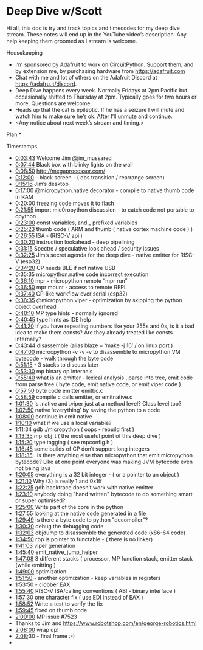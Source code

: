 # Deep Dive w/Scott


Hi all, this doc is try and track topics and timecodes for my deep dive stream. These notes will end up in the YouTube video’s description. Any help keeping them groomed as I stream is welcome.


Housekeeping
* I’m sponsored by Adafruit to work on CircuitPython. Support them, and by extension me, by purchasing hardware from https://adafruit.com
* Chat with me and lot of others on the Adafruit Discord at https://adafru.it/discord.
* Deep Dive happens every week. Normally Fridays at 2pm Pacific but occasionally shifted to Thursday at 2pm. Typically goes for two hours or more. Questions are welcome.
* Heads up that the cat is epileptic. If he has a seizure I will mute and watch him to make sure he’s ok. After I’ll unmute and continue.
* <Any notice about next week’s stream and timing.>


Plan
*

Timestamps
* [0:03:43](https://www.youtube.com/watch?v=bciRImf0_Ts&t=223) Welcome Jim @jim_mussared
* [0:07:44](https://www.youtube.com/watch?v=bciRImf0_Ts&t=464) Black box with blinky lights on the wall
* [0:08:50](https://www.youtube.com/watch?v=bciRImf0_Ts&t=530) http://megaprocessor.com/
* [0:12:00](https://www.youtube.com/watch?v=bciRImf0_Ts&t=720) - black screen - ( obs transition / rearrange screen)
* [0:15:16](https://www.youtube.com/watch?v=bciRImf0_Ts&t=916) Jim’s desktop
* [0:17:00](https://www.youtube.com/watch?v=bciRImf0_Ts&t=1020) @micropython.native decorator - compile to native thumb code in RAM
* [0:20:00](https://www.youtube.com/watch?v=bciRImf0_Ts&t=1200) freezing code moves it to flash
* [0:21:55](https://www.youtube.com/watch?v=bciRImf0_Ts&t=1315) import mic0ropython discussion - to catch code not portable to cpython
* [0:23:00](https://www.youtube.com/watch?v=bciRImf0_Ts&t=1380) const variables, and _ prefixed variables
* [0:25:23](https://www.youtube.com/watch?v=bciRImf0_Ts&t=1523) thumb code ( ARM and thumb ( native cortex machine code ) )
* [0:26:55](https://www.youtube.com/watch?v=bciRImf0_Ts&t=1615) ISA - (RISC-V api )
* [0:30:20](https://www.youtube.com/watch?v=bciRImf0_Ts&t=1820) instruction lookahead - deep pipelining
* [0:31:15](https://www.youtube.com/watch?v=bciRImf0_Ts&t=1875) Spectre / speculative look ahead / security issues
* [0:32:25](https://www.youtube.com/watch?v=bciRImf0_Ts&t=1945) Jim’s secret agenda for the deep dive - native emitter for RISC-V (esp32)
* [0:34:20](https://www.youtube.com/watch?v=bciRImf0_Ts&t=2060) CP needs BLE if not native USB
* [0:35:35](https://www.youtube.com/watch?v=bciRImf0_Ts&t=2135) micropython.native code incorrect execution
* [0:36:10](https://www.youtube.com/watch?v=bciRImf0_Ts&t=2170) mpr - micropython remote “mpr run”
* [0:36:50](https://www.youtube.com/watch?v=bciRImf0_Ts&t=2210) mpr mount - access to remote REPL
* [0:37:40](https://www.youtube.com/watch?v=bciRImf0_Ts&t=2260) CP-like workflow over serial (esp32)
* [0:38:35](https://www.youtube.com/watch?v=bciRImf0_Ts&t=2315) @micropython.viper - optimization by skipping the python object overhead
* [0:40:10](https://www.youtube.com/watch?v=bciRImf0_Ts&t=2410) MP type hints - normally ignored
* [0:40:45](https://www.youtube.com/watch?v=bciRImf0_Ts&t=2445) type hints as IDE help
* [0:41:20](https://www.youtube.com/watch?v=bciRImf0_Ts&t=2480) If you have repeating numbers like your 255s and 0s, is it a bad idea to make them consts? Are they already treated like consts internally?
* [0:43:44](https://www.youtube.com/watch?v=bciRImf0_Ts&t=2624)  disassemble (alias blaze = ‘make -j 16’  / on linux port )
* [0:47:00](https://www.youtube.com/watch?v=bciRImf0_Ts&t=2820) microcpython -v -v -v to disassemble to micropython VM bytecode - walk through the byte code
* [0:51:15](https://www.youtube.com/watch?v=bciRImf0_Ts&t=3075) - 3 stacks to discuss later
* [0:53:30](https://www.youtube.com/watch?v=bciRImf0_Ts&t=3210) mp binary op internals
* [0:55:40](https://www.youtube.com/watch?v=bciRImf0_Ts&t=3340) what is an emitter - lexical analysis , parse into tree, emit code from parse tree ( byte code, emit native code, or emit viper code )
* [0:57:50](https://www.youtube.com/watch?v=bciRImf0_Ts&t=3470) byte code emitter emitbc.c
* [0:58:59](https://www.youtube.com/watch?v=bciRImf0_Ts&t=3539) compile.c calls emitter, or emitnative.c
* [1:01:30](https://www.youtube.com/watch?v=bciRImf0_Ts&t=3690) Is .native and .viper just at a method level? Class level too?
* [1:02:50](https://www.youtube.com/watch?v=bciRImf0_Ts&t=3770) native ‘everything’ by saving the python to a code
* [1:08:00](https://www.youtube.com/watch?v=bciRImf0_Ts&t=4080) continue in emit native
* [1:10:10](https://www.youtube.com/watch?v=bciRImf0_Ts&t=4210) what if we use a local variable?
* [1:11:34](https://www.youtube.com/watch?v=bciRImf0_Ts&t=4294) gdb ./micropython ( oops - rebuild first )
* [1:13:35](https://www.youtube.com/watch?v=bciRImf0_Ts&t=4415) mp_obj_t ( the most useful point of this deep dive )
* [1:15:20](https://www.youtube.com/watch?v=bciRImf0_Ts&t=4520) type tagging ( see mpconfig.h )
* [1:16:45](https://www.youtube.com/watch?v=bciRImf0_Ts&t=4605) some builds of CP don’t support long integers
* [1:18:35](https://www.youtube.com/watch?v=bciRImf0_Ts&t=4715) . is there anything else than micropython that emit micropython bytecode? Like at one point everyone was making JVM bytecode even not being java
* [1:20:05](https://www.youtube.com/watch?v=bciRImf0_Ts&t=4805) everything is a 32 bit integer - ( or a pointer to an object )
* [1:21:10](https://www.youtube.com/watch?v=bciRImf0_Ts&t=4870) Why (3) is really 1 and 0x1ff
* [1:22:25](https://www.youtube.com/watch?v=bciRImf0_Ts&t=4945) gdb backtrace doesn’t work with native emitter
* [1:23:10](https://www.youtube.com/watch?v=bciRImf0_Ts&t=4990) anybody doing "hand written" bytecode to do something smart or super optimised?
* [1:25:00](https://www.youtube.com/watch?v=bciRImf0_Ts&t=5100) Write part of the core in the python
* [1:27:55](https://www.youtube.com/watch?v=bciRImf0_Ts&t=5275) looking at the native code generated in a file
* [1:29:49](https://www.youtube.com/watch?v=bciRImf0_Ts&t=5389) Is there a byte code to python "decompiler"?
* [1:30:30](https://www.youtube.com/watch?v=bciRImf0_Ts&t=5430) debug the debugging code
* [1:32:03](https://www.youtube.com/watch?v=bciRImf0_Ts&t=5523) objdump to disassemble the generated code (x86-64 code)
* [1:34:50](https://www.youtube.com/watch?v=bciRImf0_Ts&t=5690) rbp is pointer to functable - ( there is no linker)
* [1:41:03](https://www.youtube.com/watch?v=bciRImf0_Ts&t=6063) viper generation
* [1:45:40](https://www.youtube.com/watch?v=bciRImf0_Ts&t=6340) emit_native_jump_helper
* [1:47:08](https://www.youtube.com/watch?v=bciRImf0_Ts&t=6428) 3 different stacks ( processor, MP function stack, emitter stack (while emitting )
* [1:49:00](https://www.youtube.com/watch?v=bciRImf0_Ts&t=6540) optimization
* [1:51:50](https://www.youtube.com/watch?v=bciRImf0_Ts&t=6710) - another optimization - keep variables in registers
* [1:53:50](https://www.youtube.com/watch?v=bciRImf0_Ts&t=6830) - clobber EAX
* [1:55:40](https://www.youtube.com/watch?v=bciRImf0_Ts&t=6940) RISC-V ISA/calling conventions  ( ABI - binary interface )
* [1:57:30](https://www.youtube.com/watch?v=bciRImf0_Ts&t=7050) one character fix  ( use EDI instead of EAX )
* [1:58:52](https://www.youtube.com/watch?v=bciRImf0_Ts&t=7132) Write a test to verify the fix
* [1:59:45](https://www.youtube.com/watch?v=bciRImf0_Ts&t=7185) fixed on thumb code
* [2:00:00](https://www.youtube.com/watch?v=bciRImf0_Ts&t=7200) MP issue #7523
* Thanks to Jim and https://www.robotshop.com/en/george-robotics.html
* [2:08:00](https://www.youtube.com/watch?v=bciRImf0_Ts&t=7680) wrap up!
* [2:08](https://www.youtube.com/watch?v=bciRImf0_Ts&t=128);30 - final frame :-)
*
